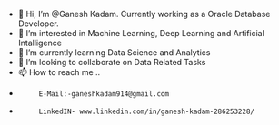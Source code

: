 - 👋 Hi, I’m @Ganesh Kadam. Currently working as a Oracle Database Developer.
- 👀 I’m interested in Machine Learning, Deep Learning and Artificial Intalligence
- 🌱 I’m currently learning Data Science and Analytics
- 💞️ I’m looking to collaborate on Data Related Tasks
- 📫 How to reach me ..
-          E-Mail:-ganeshkadam914@gmail.com
-          LinkedIN- www.linkedin.com/in/ganesh-kadam-286253228/

<!---
ganeshkadam07/ganeshkadam07 is a ✨ special ✨ repository because its `README.md` (this file) appears on your GitHub profile.
You can click the Preview link to take a look at your changes.
--->
